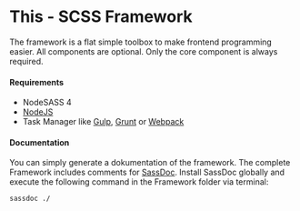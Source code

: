 # This - SCSS Framework
The framework is a flat simple toolbox to make frontend programming easier. All components are optional. Only the core component is always required.


#### Requirements
- NodeSASS 4
- [NodeJS](https://nodejs.org/en/)
- Task Manager like [Gulp](https://gulpjs.com/), [Grunt](https://gruntjs.com/) or [Webpack](https://webpack.js.org/)


#### Documentation

You can simply generate a dokumentation of the framework. The complete Framework includes comments for [SassDoc](http://sassdoc.com/). Install SassDoc globally and execute the following command in the Framework folder via terminal:

```bash
sassdoc ./
```
